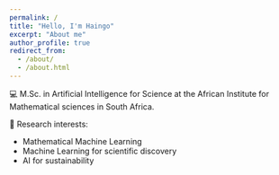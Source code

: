 ```yaml
---
permalink: /
title: "Hello, I'm Haingo"
excerpt: "About me"
author_profile: true
redirect_from: 
  - /about/
  - /about.html
---
```


<!-- 
A data-driven personal website
====== -->

💻 M.Sc. in Artificial Intelligence for Science at the African Institute for Mathematical sciences in South Africa.

🧬 Research interests:
 - Mathematical Machine Learning
 - Machine Learning for scientific discovery
 - AI for sustainability

<!-- 

Site-wide configuration
------ -->